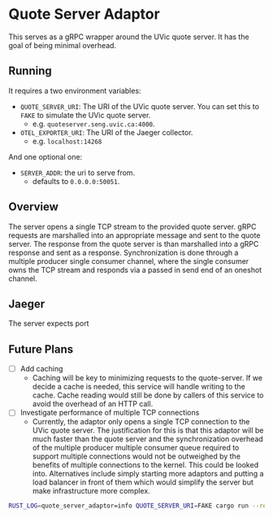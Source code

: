 # Quote Server Adaptor

This serves as a gRPC wrapper around the UVic quote server. It has the goal of being minimal overhead.

## Running

It requires a two environment variables:

- `QUOTE_SERVER_URI`: The URI of the UVic quote server. You can set this to `FAKE` to simulate the UVic quote server.
    - e.g. `quoteserver.seng.uvic.ca:4000`.
- `OTEL_EXPORTER_URI`: The URI of the Jaeger collector.
  - e.g. `localhost:14268`

And one optional one:
- `SERVER_ADDR`: the uri to serve from. 
  - defaults to `0.0.0.0:50051`.

## Overview

The server opens a single TCP stream to the provided quote server. gRPC requests are marshalled into an appropriate
message and sent to the quote server. The response from the quote server is than marshalled into a gRPC response and
sent as a response. Synchronization is done through a multiple producer single consumer channel, where the single
consumer owns the TCP stream and responds via a passed in send end of an oneshot channel.

## Jaeger

The server expects port 

## Future Plans

- [ ] Add caching
    - Caching will be key to minimizing requests to the quote-server. If we decide a cache is needed, this service will
      handle writing to the cache. Cache reading would still be done by callers of this service to avoid the overhead of
      an HTTP call.
- [ ] Investigate performance of multiple TCP connections
    - Currently, the adaptor only opens a single TCP connection to the UVic quote server. The justification for this is
      that this adaptor will be much faster than the quote server and the synchronization overhead of the multiple
      producer multiple consumer queue required to support multiple connections would not be outweighed by the benefits
      of multiple connections to the kernel. This could be looked into. Alternatives include simply starting more
      adaptors and putting a load balancer in front of them which would simplify the server but make infrastructure more
      complex.

```bash
RUST_LOG=quote_server_adaptor=info QUOTE_SERVER_URI=FAKE cargo run --release
```